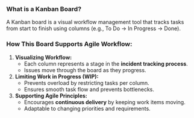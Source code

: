 ### **What is a Kanban Board?**
A Kanban board is a visual workflow management tool that tracks tasks from start to finish using columns (e.g., To Do → In Progress → Done).

### **How This Board Supports Agile Workflow:**
1. **Visualizing Workflow:**
   - Each column represents a stage in the **incident tracking process**.
   - Issues move through the board as they progress.
2. **Limiting Work in Progress (WIP):**
   - Prevents overload by restricting tasks per column.
   - Ensures smooth task flow and prevents bottlenecks.
3. **Supporting Agile Principles:**
   - Encourages **continuous delivery** by keeping work items moving.
   - Adaptable to changing priorities and requirements.
